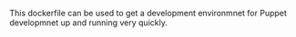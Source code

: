 This dockerfile can be used to get a development environmnet for Puppet developmnet 
up and running very quickly.
